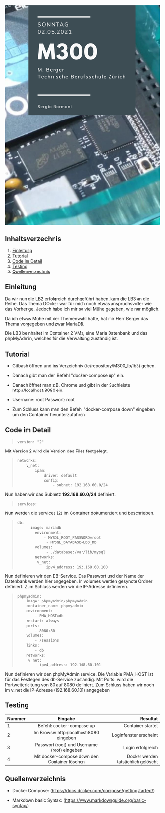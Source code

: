 ![Titelblatt_M300_LB3](https://github.com/sergio8585/M300_lb/blob/e9d4f2d62ac85496e9f8bc512d98e3c51415527a/Images/M300_LB3_Titelblatt.png)

## Inhaltsverzechnis
1. [Einleitung](#Einleitung)
2. [Tutorial](#Tutorial)
3. [Code im Detail](#Code)
5. [Testing](#testen)
6. [Quellenverzechnis](#Quellen)

## Einleitung <a name="Einleitung"></a>

Da wir nun die LB2 erfolgreich durchgeführt haben, kam die LB3 an die Reihe. Das Thema DOcker war für mich noch etwas anspruchsvoller wie das Vorherige. Jedoch habe ich mir so viel Mühe gegeben, wie nur möglich.

Da ich etwas Mühe mit der Themenwahl hatte, hat mir Herr Berger das Thema vorgegeben und zwar MariaDB.

Die LB3 beinhaltet im Container 2 VMs, eine Maria Datenbank und das phpMyAdmin, welches für die Verwaltung zuständig ist.

## Tutorial <a name="Tutorial"></a>

- Gitbash öffnen und ins Verzeichnis (/c/repository/M300_lb/lb3) gehen. 

- Danach gibt man den Befehl "docker-compose up" ein.

- Danach öffnet man z.B. Chrome und gibt in der Suchleiste http://localhost:8080 ein. 

- Username: root
  Passwort: root

- Zum Schluss kann man den Befehl "docker-compose down" eingeben um den Container herunterzufahren

## Code im Detail <a name="Code"></a>

>```
>version: "2"
>```

Mit Version 2 wird die Version des Files festgelegt.

>```
> networks:
>     v_net:
>         ipam:
>             driver: default
>             config:
>                 - subnet: 192.168.60.0/24
>```

Nun haben wir das Subnetz **192.168.60.0/24** definiert.

>```
>services:
>```

Nun werden die services (2) im Container dokumentiert und beschrieben.

>```
>db:
>       image: mariadb
>         environment:
>             - MYSQL_ROOT_PASSWORD=root
>              - MYSQL_DATABASE=LB3_DB
>         volumes:
>              - ./database:/var/lib/mysql
>         networks:
>          v_net:
>              ipv4_address: 192.168.60.100
>```

Nun definieren wir den DB-Service. Das Passwort und der Name der Datenbank werden hier angegeben. In volumes werden gesyncte Ordner definiert. Zum Schluss werden wir die IP-Adresse definieren.

>```
>phpmyadmin:  
>     image: phpmyadmin/phpmyadmin
>     container_name: phpmyadmin
>     environment:
>         - PMA_HOST=db
>     restart: always
>     ports:
>         - 8080:80
>     volumes:
>         - /sessions
>     links:
>         - db
>     networks:
>      v_net:
>           ipv4_address: 192.168.60.101
>```

Nun definieren wir den phpMyAdmin service. Die Variable PMA_HOST ist für das Festlegen des db-Service zuständig. Mit Ports: wird die Portweiterleitung von 80 auf 8080 definiert. Zum Schluss haben wir noch im v_net die IP-Adresse (192.168.60.101) angegeben. 

## Testing <a name="testen"></a>

| Nummer | Eingabe                                      | Resultat                          |
| ------ |:--------------------------------------------:| ---------------------------------:|
| 1      | Befehl: docker-compose up                    | Container startet                 |
| 2      | Im Browser http:/localhost:8080 eingeben     | Loginfenster erscheint            |
| 3      | Passwort (root) und Username (root) eingeben | Login erfolgreich                 |
| 4      | Mit docker-compose down den Container löschen| Docker werden tatsächlich gelöscht|

## Quellenverzeichnis <a name="Quellen"></a>

- Docker Compose: (https://docs.docker.com/compose/gettingstarted/)

- Markdown basic Syntax: (https://www.markdownguide.org/basic-syntax/)